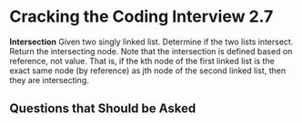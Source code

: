 # Cracking the Coding Interview 2.7

**Intersection**
Given two singly linked list. Determine if the two lists intersect. Return the intersecting node.
Note that the intersection is defined based on reference, not value. That is, if the kth node of the
first linked list is the exact same node (by reference) as jth node of the second linked list, then
they are intersecting.

## Questions that Should be Asked
